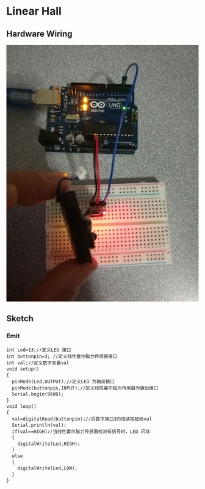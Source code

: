 # Linear Hall

## Hardware Wiring
![Image](../../Examples/sensor-kit-for-arduino/021_linearhall.jpg)

## Sketch
### Emit
```
int Led=13;//定义LED 接口
int buttonpin=3; //定义线性霍尔磁力传感器接口
int val;//定义数字变量val
void setup()
{
  pinMode(Led,OUTPUT);//定义LED 为输出接口
  pinMode(buttonpin,INPUT);//定义线性霍尔磁力传感器为输出接口
  Serial.begin(9600);
}
void loop()
{
  val=digitalRead(buttonpin);//将数字接口3的值读取赋给val
  Serial.println(val);
  if(val==HIGH)//当线性霍尔磁力传感器检测有信号时，LED 闪烁
  {
    digitalWrite(Led,HIGH);
  }
  else
  {
    digitalWrite(Led,LOW);
  }
}
```